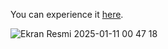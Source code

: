 You can experience it [here](https://ogi-ordering-app.netlify.app/).


![Ekran Resmi 2025-01-11 00 47 18](https://github.com/user-attachments/assets/4b91d6d2-72d5-4636-8a68-12a944cd60ab)

